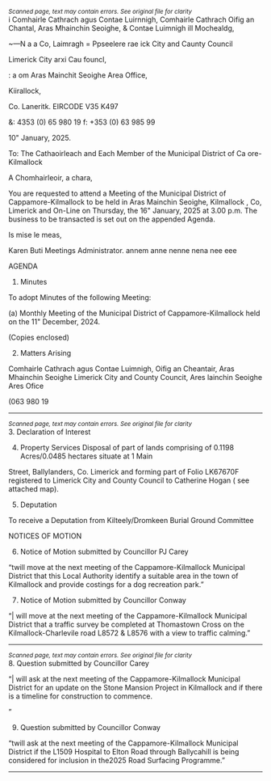 *<small>Scanned page, text may contain errors. See original file for clarity</small>*  
i Comhairle Cathrach agus Contae Luirnnigh,
Comhairle Cathrach Oifig an Chantal, Aras Mhainchin Seoighe,
& Contae Luimnigh ill Mochealdg,

~—N a a Co, Laimragh
= Ppseelere rae ick City and Caunty Council

Limerick City arxi Cau founcl,

: a om Aras Mainchit Seoighe Area Office,

Kiirallock,

Co. Laneritk.
EIRCODE V35 K497

&: 4353 (0) 65 980 19
f: +353 (0) 63 985 99

10" January, 2025.

To: The Cathaoirleach and Each Member of the Municipal District of Ca ore-Kilmallock

A Chomhairleoir, a chara,

You are requested to attend a Meeting of the Municipal District of Cappamore-Kilmallock to be
held in Aras Mainchin Seoighe, Kilmallock , Co, Limerick and On-Line on Thursday, the 16"
January, 2025 at 3.00 p.m. The business to be transacted is set out on the appended Agenda.

Is mise le meas,

Karen Buti
Meetings Administrator.
annem anne nenne nena nee eee

AGENDA

1. Minutes

To adopt Minutes of the following Meeting:

(a) Monthly Meeting of the Municipal District of Cappamore-Kilmallock held on the 11"
December, 2024.

(Copies enclosed)

2. Matters Arising

Comhairle Cathrach agus Contae Luimnigh, Oifig an Cheantair, Aras Mhainchin Seoighe
Limerick City and County Councit, Ares lainchin Seoighe Ares Ofice

(063 980 19

---
*<small>Scanned page, text may contain errors. See original file for clarity</small>*  
3. Declaration of Interest

4. Property Services
Disposal of part of lands comprising of 0.1198 Acres/0.0485 hectares situate at 1 Main

Street, Ballylanders, Co. Limerick and forming part of Folio LK67670F registered to Limerick
City and County Council to Catherine Hogan ( see attached map).

5. Deputation

To receive a Deputation from Kilteely/Dromkeen Burial Ground Committee

NOTICES OF MOTION

6. Notice of Motion submitted by Councillor PJ Carey

“twill move at the next meeting of the Cappamore-Kilmallock Municipal District that this Local
Authority identify a suitable area in the town of Kilmallock and provide costings for a dog
recreation park.”

7. Notice of Motion submitted by Councillor Conway

“| will move at the next meeting of the Cappamore-Kilmallock Municipal District that a traffic
survey be completed at Thomastown Cross on the Kilmallock-Charlevile road L8572 & L8576 with
a view to traffic calming.”

---
*<small>Scanned page, text may contain errors. See original file for clarity</small>*  
8. Question submitted by Councillor Carey

“| will ask at the next meeting of the Cappamore-Kilmallock Municipal District for an update on
the Stone Mansion Project in Kilmallock and if there is a timeline for construction to commence.

”

9. Question submitted by Councillor Conway

“twill ask at the next meeting of the Cappamore-Kilmallock Municipal District if the L1509
Hospital to Elton Road through Ballycahill is being considered for inclusion in the2025 Road
Surfacing Programme.”

---
